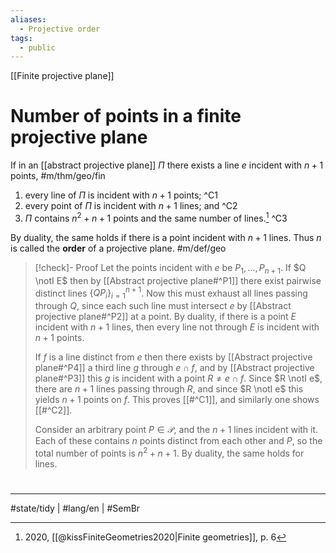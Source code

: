 ```yaml
---
aliases:
  - Projective order
tags:
  - public
---
```

[[Finite projective plane]]
# Number of points in a finite projective plane

If in an [[abstract projective plane]] $\Pi$ there exists a line $e$ incident with $n+1$ points, #m/thm/geo/fin

1. every line of $\Pi$ is incident with $n+1$ points; ^C1
2. every point of $\Pi$ is incident with $n+1$ lines; and ^C2
3. $\Pi$ contains $n^2+n+1$ points and the same number of lines.[^2020] ^C3

By duality, the same holds if there is a point incident with $n+1$ lines.
Thus $n$ is called the **order** of a projective plane. #m/def/geo 

[^2020]: 2020, [[@kissFiniteGeometries2020|Finite geometries]], p. 6

> [!check]- Proof
> Let the points incident with $e$ be $P_{1},\dots ,P_{n+1}$.
> If $Q \notI E$ then by [[Abstract projective plane#^P1]] there exist pairwise distinct lines $\{ QP_{i} \}_{i=1}^{n+1}$.
> Now this must exhaust all lines passing through $Q$, since each such line must intersect $e$ by [[Abstract projective plane#^P2]] at a point.
> By duality, if there is a point $E$ incident with $n+1$ lines, then every line not through $E$ is incident with $n+1$ points.
> 
> If $f$ is a line distinct from $e$ then there exists by [[Abstract projective plane#^P4]] a third line $g$ through $e \cap f$,
> and by [[Abstract projective plane#^P3]] this $g$ is incident with a point $R \neq e\cap f$.
> Since $R \notI e$, there are $n+1$ lines passing through $R$, and since $R \notI e$ this yields $n+1$ points on $f$.
> This proves [[#^C1]], and similarly one shows [[#^C2]].
> 
> Consider an arbitrary point $P \in \mathcal{P}$, and the $n+1$ lines incident with it.
> Each of these contains $n$ points distinct from each other and $P$,
> so the total number of points is $n^2+n+1$.
> By duality, the same holds for lines.
> <span class="QED"/>

#
---
#state/tidy | #lang/en | #SemBr
